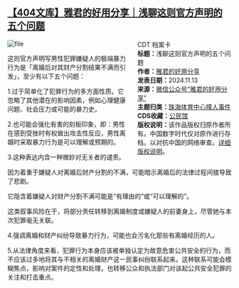 <!--1731434257000-->
[【404文库】雅君的好用分享｜浅聊这则官方声明的五个问题](https://chinadigitaltimes.net/chinese/713000.html)
------

<div style="width:42%;float:right;padding-left:20px;"><div class="su-spoiler su-spoiler-style-fancy su-spoiler-icon-chevron-circle su-spoiler-closed" data-scroll-offset="0" data-anchor-in-url="no"><div class="su-spoiler-title" tabindex="0" role="button"><span class="su-spoiler-icon"></span>CDT 档案卡</div><div class="su-spoiler-content su-u-clearfix su-u-trim"><strong>标题：</strong>浅聊这则官方声明的五个问题<br><strong>作者：</strong><a href="https://chinadigitaltimes.net/space/雅君的好用分享" target="_blank">雅君的好用分享</a><br><strong>发表日期：</strong>2024.11.13<br><strong>来源：</strong><a href="https://t.co/m5ZT4FBB6H" target="_blank">微信公众号“雅君的好用分享”</a><br><strong>主题归类：</strong><a href="https://chinadigitaltimes.net/space/珠海体育中心撞人事件" target="_blank">珠海体育中心撞人事件</a><br><strong>CDS收藏：</strong><a href="https://chinadigitaltimes.net/space/%E5%85%AC%E6%B0%91%E9%A6%86" target="_blank" rel="noopener">公民馆</a><br><strong>版权说明：</strong>该作品版权归原作者所有。中国数字时代仅对原作进行存档，以对抗中国的网络审查。<a href="https://chinadigitaltimes.net/chinese/copyright">详细版权说明</a>。</div></div></div><p><img decoding="async" src="https://chinadigitaltimes.net/chinese/files/2024/11/image-1731434204265.png" alt="file"></p><p>这则官方声明写男性犯罪嫌疑人的极端暴力行为是「离婚后对其财产分割结果不满而引发」，至少有以下五个问题：</p><p>1.过于简单化了犯罪行为的多方面性质。它忽略了其他潜在的影响因素，例如心理健康问题、社会压力或可能的暴力史。</p><p>2.也可能会强化有害的刻板印象，即：男性在感到受挫时有权做出攻击性反应，男性离婚时采取暴力行为是可以理解或预期的。</p><p>3.这种表达内含一种微妙对无关者的谴责。</p><p>因为着重于嫌疑人对离婚后财产分割的不满，可能暗示离婚后的法律过程间接导致了悲剧。</p><p>它隐含着嫌疑人对财产分割不满可能是“有理由的”或“可以理解的”。</p><p>这类叙事风险在于，将部分责任转移到离婚制度或嫌疑人的前妻身上，尽管她与本次犯罪毫无关联。</p><p>4.强调离婚和财产纠纷导致暴力行为，可能也会污名化那些有离婚经历的人。</p><p>5.从法律角度来看，犯罪行为本身应该被单独认定为故意危害公共安全的行为，而不应该过多地将其与不相关的离婚财产这一民事纠纷联系起来。这种联系可能会模糊焦点，影响对案件的定性和处理，也转移公众和执法部门对该起公共安全犯罪的关注和打击重点。</p><div class="addtoany_share_save_container addtoany_content addtoany_content_bottom"><div class="a2a_kit a2a_kit_size_32 addtoany_list" data-a2a-url="https://chinadigitaltimes.net/chinese/713000.html" data-a2a-title="【404文库】雅君的好用分享｜浅聊这则官方声明的五个问题"><a class="a2a_button_facebook" href="https://www.addtoany.com/add_to/facebook?linkurl=https%3A%2F%2Fchinadigitaltimes.net%2Fchinese%2F713000.html&amp;linkname=%E3%80%90404%E6%96%87%E5%BA%93%E3%80%91%E9%9B%85%E5%90%9B%E7%9A%84%E5%A5%BD%E7%94%A8%E5%88%86%E4%BA%AB%EF%BD%9C%E6%B5%85%E8%81%8A%E8%BF%99%E5%88%99%E5%AE%98%E6%96%B9%E5%A3%B0%E6%98%8E%E7%9A%84%E4%BA%94%E4%B8%AA%E9%97%AE%E9%A2%98" title="Facebook" rel="nofollow noopener" target="_blank"></a><a class="a2a_button_twitter" href="https://www.addtoany.com/add_to/twitter?linkurl=https%3A%2F%2Fchinadigitaltimes.net%2Fchinese%2F713000.html&amp;linkname=%E3%80%90404%E6%96%87%E5%BA%93%E3%80%91%E9%9B%85%E5%90%9B%E7%9A%84%E5%A5%BD%E7%94%A8%E5%88%86%E4%BA%AB%EF%BD%9C%E6%B5%85%E8%81%8A%E8%BF%99%E5%88%99%E5%AE%98%E6%96%B9%E5%A3%B0%E6%98%8E%E7%9A%84%E4%BA%94%E4%B8%AA%E9%97%AE%E9%A2%98" title="Twitter" rel="nofollow noopener" target="_blank"></a><a class="a2a_button_telegram" href="https://www.addtoany.com/add_to/telegram?linkurl=https%3A%2F%2Fchinadigitaltimes.net%2Fchinese%2F713000.html&amp;linkname=%E3%80%90404%E6%96%87%E5%BA%93%E3%80%91%E9%9B%85%E5%90%9B%E7%9A%84%E5%A5%BD%E7%94%A8%E5%88%86%E4%BA%AB%EF%BD%9C%E6%B5%85%E8%81%8A%E8%BF%99%E5%88%99%E5%AE%98%E6%96%B9%E5%A3%B0%E6%98%8E%E7%9A%84%E4%BA%94%E4%B8%AA%E9%97%AE%E9%A2%98" title="Telegram" rel="nofollow noopener" target="_blank"></a><a class="a2a_button_reddit" href="https://www.addtoany.com/add_to/reddit?linkurl=https%3A%2F%2Fchinadigitaltimes.net%2Fchinese%2F713000.html&amp;linkname=%E3%80%90404%E6%96%87%E5%BA%93%E3%80%91%E9%9B%85%E5%90%9B%E7%9A%84%E5%A5%BD%E7%94%A8%E5%88%86%E4%BA%AB%EF%BD%9C%E6%B5%85%E8%81%8A%E8%BF%99%E5%88%99%E5%AE%98%E6%96%B9%E5%A3%B0%E6%98%8E%E7%9A%84%E4%BA%94%E4%B8%AA%E9%97%AE%E9%A2%98" title="Reddit" rel="nofollow noopener" target="_blank"></a><a class="a2a_button_whatsapp" href="https://www.addtoany.com/add_to/whatsapp?linkurl=https%3A%2F%2Fchinadigitaltimes.net%2Fchinese%2F713000.html&amp;linkname=%E3%80%90404%E6%96%87%E5%BA%93%E3%80%91%E9%9B%85%E5%90%9B%E7%9A%84%E5%A5%BD%E7%94%A8%E5%88%86%E4%BA%AB%EF%BD%9C%E6%B5%85%E8%81%8A%E8%BF%99%E5%88%99%E5%AE%98%E6%96%B9%E5%A3%B0%E6%98%8E%E7%9A%84%E4%BA%94%E4%B8%AA%E9%97%AE%E9%A2%98" title="WhatsApp" rel="nofollow noopener" target="_blank"></a><a class="a2a_button_email" href="https://www.addtoany.com/add_to/email?linkurl=https%3A%2F%2Fchinadigitaltimes.net%2Fchinese%2F713000.html&amp;linkname=%E3%80%90404%E6%96%87%E5%BA%93%E3%80%91%E9%9B%85%E5%90%9B%E7%9A%84%E5%A5%BD%E7%94%A8%E5%88%86%E4%BA%AB%EF%BD%9C%E6%B5%85%E8%81%8A%E8%BF%99%E5%88%99%E5%AE%98%E6%96%B9%E5%A3%B0%E6%98%8E%E7%9A%84%E4%BA%94%E4%B8%AA%E9%97%AE%E9%A2%98" title="Email" rel="nofollow noopener" target="_blank"></a><a class="a2a_button_copy_link" href="https://www.addtoany.com/add_to/copy_link?linkurl=https%3A%2F%2Fchinadigitaltimes.net%2Fchinese%2F713000.html&amp;linkname=%E3%80%90404%E6%96%87%E5%BA%93%E3%80%91%E9%9B%85%E5%90%9B%E7%9A%84%E5%A5%BD%E7%94%A8%E5%88%86%E4%BA%AB%EF%BD%9C%E6%B5%85%E8%81%8A%E8%BF%99%E5%88%99%E5%AE%98%E6%96%B9%E5%A3%B0%E6%98%8E%E7%9A%84%E4%BA%94%E4%B8%AA%E9%97%AE%E9%A2%98" title="Copy Link" rel="nofollow noopener" target="_blank"></a><a class="a2a_dd addtoany_share_save addtoany_share" href="https://www.addtoany.com/share"></a></div></div>

